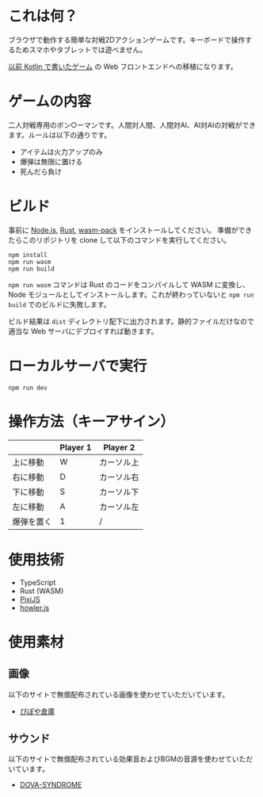# これは何？
ブラウザで動作する簡単な対戦2Dアクションゲームです。キーボードで操作するためスマホやタブレットでは遊べません。

[以前 Kotlin で書いたゲーム](https://github.com/ishihatta/kotlin-bomber/) の Web フロントエンドへの移植になります。

# ゲームの内容
二人対戦専用のボン○ーマンです。人間対人間、人間対AI、AI対AIの対戦ができます。ルールは以下の通りです。

* アイテムは火力アップのみ
* 爆弾は無限に置ける
* 死んだら負け

# ビルド

事前に [Node.js](https://nodejs.org/ja), [Rust](https://rustup.rs/), [wasm-pack](https://rustwasm.github.io/wasm-pack/) をインストールしてください。
準備ができたらこのリポジトリを clone して以下のコマンドを実行してください。

```shell
npm install
npm run wasm
npm run build
```

`npm run wasm` コマンドは Rust のコードをコンパイルして WASM に変換し、Node モジュールとしてインストールします。これが終わっていないと `npm run build` でのビルドに失敗します。

ビルド結果は `dist` ディレクトリ配下に出力されます。静的ファイルだけなので適当な Web サーバにデプロイすれば動きます。

# ローカルサーバで実行

```shell
npm run dev
```

# 操作方法（キーアサイン）

|       | Player 1 | Player 2 |
|-------|----------|----------|
| 上に移動  | W        | カーソル上    |
| 右に移動  | D        | カーソル右    |
| 下に移動  | S        | カーソル下    |
| 左に移動  | A        | カーソル左    |
| 爆弾を置く | 1        | /        |

# 使用技術

* TypeScript
* Rust (WASM)
* [PixiJS](https://pixijs.com/)
* [howler.js](https://howlerjs.com/)

# 使用素材
## 画像
以下のサイトで無償配布されている画像を使わせていただいています。

* [ぴぽや倉庫](https://pipoya.net/sozai/)

## サウンド
以下のサイトで無償配布されている効果音およびBGMの音源を使わせていただいています。

* [DOVA-SYNDROME](https://dova-s.jp/)